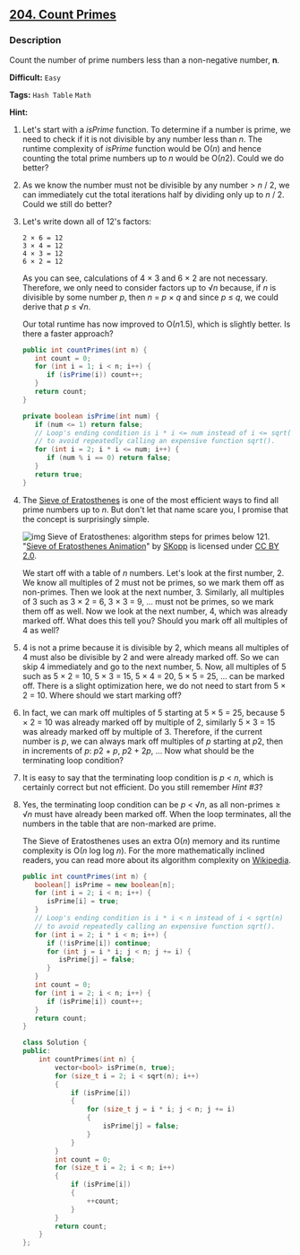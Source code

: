## [204. Count Primes](https://leetcode.com/problems/count-primes/#/description)

### Description

Count the number of prime numbers less than a non-negative number, **n**.



**Difficult:** `Easy`

**Tags:** `Hash Table` `Math`



**Hint:**

1. Let's start with a *isPrime* function. To determine if a number is prime, we need to check if it is not divisible by any number less than *n*. The runtime complexity of *isPrime* function would be O(*n*) and hence counting the total prime numbers up to *n* would be O(*n*2). Could we do better?

2. As we know the number must not be divisible by any number > *n* / 2, we can immediately cut the total iterations half by dividing only up to *n* / 2. Could we still do better?

3. Let's write down all of 12's factors:

   ```
   2 × 6 = 12
   3 × 4 = 12
   4 × 3 = 12
   6 × 2 = 12
   ```

   As you can see, calculations of 4 × 3 and 6 × 2 are not necessary. Therefore, we only need to consider factors up to √*n* because, if *n* is divisible by some number *p*, then *n* = *p* × *q* and since *p* ≤ *q*, we could derive that *p* ≤ √*n*.

   Our total runtime has now improved to O(*n*1.5), which is slightly better. Is there a faster approach?

   ```java
   public int countPrimes(int n) {
      int count = 0;
      for (int i = 1; i < n; i++) {
         if (isPrime(i)) count++;
      }
      return count;
   }

   private boolean isPrime(int num) {
      if (num <= 1) return false;
      // Loop's ending condition is i * i <= num instead of i <= sqrt(num)
      // to avoid repeatedly calling an expensive function sqrt().
      for (int i = 2; i * i <= num; i++) {
         if (num % i == 0) return false;
      }
      return true;
   }
   ```

4. The [Sieve of Eratosthenes](http://en.wikipedia.org/wiki/Sieve_of_Eratosthenes) is one of the most efficient ways to find all prime numbers up to *n*. But don't let that name scare you, I promise that the concept is surprisingly simple.

   ![img](https://leetcode.com/static/images/solutions/Sieve_of_Eratosthenes_animation.gif)
   Sieve of Eratosthenes: algorithm steps for primes below 121. "[Sieve of Eratosthenes Animation](http://commons.wikimedia.org/wiki/File:Sieve_of_Eratosthenes_animation.gif)" by [SKopp](http://de.wikipedia.org/wiki/Benutzer:SKopp) is licensed under [CC BY 2.0](http://creativecommons.org/licenses/by/2.0/).

   We start off with a table of *n* numbers. Let's look at the first number, 2. We know all multiples of 2 must not be primes, so we mark them off as non-primes. Then we look at the next number, 3. Similarly, all multiples of 3 such as 3 × 2 = 6, 3 × 3 = 9, ... must not be primes, so we mark them off as well. Now we look at the next number, 4, which was already marked off. What does this tell you? Should you mark off all multiples of 4 as well?

5. 4 is not a prime because it is divisible by 2, which means all multiples of 4 must also be divisible by 2 and were already marked off. So we can skip 4 immediately and go to the next number, 5. Now, all multiples of 5 such as 5 × 2 = 10, 5 × 3 = 15, 5 × 4 = 20, 5 × 5 = 25, ... can be marked off. There is a slight optimization here, we do not need to start from 5 × 2 = 10. Where should we start marking off?

6. In fact, we can mark off multiples of 5 starting at 5 × 5 = 25, because 5 × 2 = 10 was already marked off by multiple of 2, similarly 5 × 3 = 15 was already marked off by multiple of 3. Therefore, if the current number is *p*, we can always mark off multiples of *p* starting at *p*2, then in increments of *p*: *p*2 + *p*, *p*2 + 2*p*, ... Now what should be the terminating loop condition?

7. It is easy to say that the terminating loop condition is *p* < *n*, which is certainly correct but not efficient. Do you still remember *Hint #3*?

8. Yes, the terminating loop condition can be *p* < √*n*, as all non-primes ≥ √*n* must have already been marked off. When the loop terminates, all the numbers in the table that are non-marked are prime.

   The Sieve of Eratosthenes uses an extra O(*n*) memory and its runtime complexity is O(*n* log log *n*). For the more mathematically inclined readers, you can read more about its algorithm complexity on [Wikipedia](http://en.wikipedia.org/wiki/Sieve_of_Eratosthenes#Algorithm_complexity).

   ```java
   public int countPrimes(int n) {
      boolean[] isPrime = new boolean[n];
      for (int i = 2; i < n; i++) {
         isPrime[i] = true;
      }
      // Loop's ending condition is i * i < n instead of i < sqrt(n)
      // to avoid repeatedly calling an expensive function sqrt().
      for (int i = 2; i * i < n; i++) {
         if (!isPrime[i]) continue;
         for (int j = i * i; j < n; j += i) {
            isPrime[j] = false;
         }
      }
      int count = 0;
      for (int i = 2; i < n; i++) {
         if (isPrime[i]) count++;
      }
      return count;
   }
   ```

   ```c++
   class Solution {
   public:
       int countPrimes(int n) {
           vector<bool> isPrime(n, true);
           for (size_t i = 2; i < sqrt(n); i++)
           {
               if (isPrime[i])
               {
                   for (size_t j = i * i; j < n; j += i)
                   {
                       isPrime[j] = false;
                   }
               }
           }
           int count = 0;
           for (size_t i = 2; i < n; i++)
           {
               if (isPrime[i])
               {
                   ++count;
               }
           }
           return count;
       }
   };
   ```
